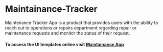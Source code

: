 # Maintainance-Tracker
Maintenance Tracker App is a product that provides users with the ability to reach out to operations or repairs department regarding repair or maintenance requests and monitor the status of their request.

#### To access the UI templates online visit [Maintainance App](https://hadijahkyampeire.github.io/Maintainance-Tracker/)
